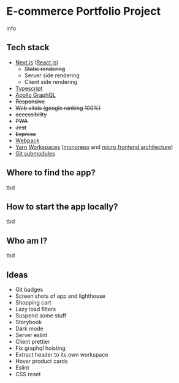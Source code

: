 # E-commerce Portfolio Project

info

## Tech stack

- [Next.js](https://nextjs.org/) ([React.js](https://reactjs.org/))
  - ~~Static rendering~~
  - Server side rendering
  - Client side rendering
- [Typescript](https://www.typescriptlang.org/)
- [Apollo GraphQL](https://www.apollographql.com/)
- ~~Responsive~~
- ~~Web vitals (google ranking 100%)~~
- ~~accessibility~~
- ~~PWA~~
- ~~Jest~~
- ~~Express~~
- [Webpack](https://webpack.js.org/)
- [Yarn](https://yarnpkg.com/) [Workspaces](https://classic.yarnpkg.com/lang/en/docs/workspaces/) ([monorepo](https://monorepo.tools/) and [micro frontend architecture](https://micro-frontends.org/))
- [Git submodules](https://git-scm.com/book/nl/v2/Git-Tools-Submodules)

## Where to find the app?

tbd

## How to start the app locally?

tbd

## Who am I?

tbd

## Ideas

- Git badges
- Screen shots of app and lighthouse
- Shopping cart
- Lazy load filters
- Suspend some stuff
- Storybook
- Dark mode
- Server eslint
- Client prettier
- Fix graphql hoisting
- Extract header to its own workspace
- Hover product cards
- Eslint
- CSS reset